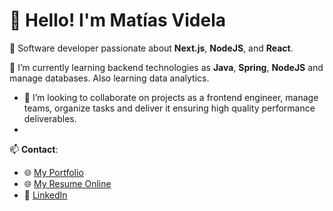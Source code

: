 # 👋 Hello! I'm Matías Videla

🚀 Software developer passionate about **Next.js**, **NodeJS**, and **React**. 

🔭 I’m currently learning backend technologies as **Java**, **Spring**, **NodeJS** and manage databases. Also learning data analytics. 
- 👯 I’m looking to collaborate on projects as a frontend engineer, manage teams, organize tasks and deliver it ensuring high quality performance deliverables.
- 
📫 **Contact**:

- 🌐 [My Portfolio](https://myportoflio-fawn.vercel.app/)
- 🌐 [My Resume Online ](https://matias-videla-resume.vercel.app/)
- 💼 [LinkedIn](https://www.linkedin.com/in/matias-videla/)
<!--
**VidelaMatias/VidelaMatias** is a ✨ _special_ ✨ repository because its `README.md` (this file) appears on your GitHub profile.

Here are some ideas to get you started:
  
- 🔭 I’m currently working on ...
- 🌱 I’m currently learning ...
- 👯 I’m looking to collaborate on ...
- 🤔 I’m looking for help with ...
- 💬 Ask me about ...
- 📫 How to reach me: ...
- 😄 Pronouns: ...
- ⚡ Fun fact: ...
-->
